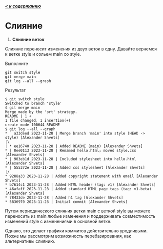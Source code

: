 ***[< к содержанию](/README.md)***

# **Слияние**

1. **Слияние веток**

Слияние переносит изменения из двух веток в одну. Давайте вернемся к ветке style и сольем main со style.

Выполните

    git switch style
    git merge main
    git log --all --graph

Результат

    $ git switch style
    Switched to branch 'style'
    $ git merge main
    Merge made by the 'ort' strategy.
    README | 1 +
    1 file changed, 1 insertion(+)
    create mode 100644 README
    $ git log --all --graph
    *   a33deed 2023-11-28 | Merge branch 'main' into style (HEAD -> style) [Alexander Shvets]
    |\  
    | * ee16740 2023-11-28 | Added README (main) [Alexander Shvets]
    * | 0ee0113 2023-11-28 | Renamed hello.html; moved style.css [Alexander Shvets]
    * | 903eb1d 2023-11-28 | Included stylesheet into hello.html [Alexander Shvets]
    * | 555372e 2023-11-28 | Added css stylesheet [Alexander Shvets]
    |/  
    * 9288a33 2023-11-28 | Added copyright statement with email [Alexander Shvets]
    * b7614c1 2023-11-28 | Added HTML header (tag: v1) [Alexander Shvets]
    * 46afaff 2023-11-28 | Added standard HTML page tags (tag: v1-beta) [Alexander Shvets]
    * 78433de 2023-11-28 | Added h1 tag [Alexander Shvets]
    * 5836970 2023-11-28 | Initial commit [Alexander Shvets]
    
Путем периодического слияния ветки main с веткой style вы можете переносить из main любые изменения и поддерживать совместимость изменений style с изменениями в основной ветке.

Однако, это делает графики коммитов действительно уродливыми. Позже мы рассмотрим возможность перебазирования, как альтернативы слиянию.